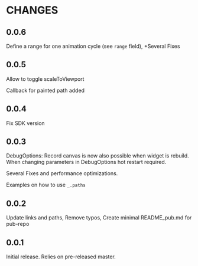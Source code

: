 # CHANGES

## 0.0.6
Define a range for one animation cycle (see `range` field), +Several Fixes

## 0.0.5
Allow to toggle scaleToViewport

Callback for painted path added

## 0.0.4
Fix SDK version

## 0.0.3

DebugOptions: Record canvas is now also possible when widget is rebuild. When changing parameters in DebugOptions hot restart required.

Several Fixes and performance optimizations.

Examples on how to use `_.paths`

## 0.0.2

Update links and paths, Remove typos, Create minimal README_pub.md for pub-repo

## 0.0.1

Initial release.  Relies on pre-released master.
